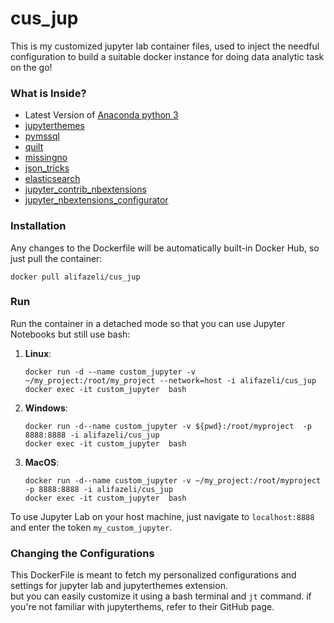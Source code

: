 # cus_jup

This is my customized jupyter lab container files, used to inject the needful configuration to build a suitable docker instance for doing data analytic task on the go! 

### What is Inside?
 - Latest Version of [Anaconda python 3](https://docs.anaconda.com/anaconda/)
 - [jupyterthemes](https://github.com/dunovank/jupyter-themes)
 - [pymssql](https://pypi.org/project/pymssql/)
 - [quilt](https://quiltdata.com/)
 - [missingno](https://github.com/ResidentMario/missingno)
 - [json_tricks](https://github.com/mverleg/pyjson_tricks)
 - [elasticsearch](https://pypi.org/project/elasticsearch/)
 - [jupyter_contrib_nbextensions](https://github.com/ipython-contrib/jupyter_contrib_nbextensions)
 - [jupyter_nbextensions_configurator](https://github.com/Jupyter-contrib/jupyter_nbextensions_configurator)

### Installation
Any changes to the Dockerfile will be automatically built-in Docker Hub, so just pull the container:

`docker pull alifazeli/cus_jup`

### Run
 Run the container in a detached mode so that you can use Jupyter Notebooks but still use bash:
1. <b>Linux</b>:

     `docker run -d --name custom_jupyter -v ~/my_project:/root/my_project --network=host -i alifazeli/cus_jup` <br>
     `docker exec -it custom_jupyter  bash` 
2. <b>Windows</b>:

     `docker run -d--name custom_jupyter -v ${pwd}:/root/myproject  -p 8888:8888 -i alifazeli/cus_jup `<br>
     `docker exec -it custom_jupyter  bash` 
3. <b>MacOS</b>:

    `docker run -d--name custom_jupyter -v ~/my_project:/root/myproject  -p 8888:8888 -i alifazeli/cus_jup `<br>
    `docker exec -it custom_jupyter  bash` 

To use Jupyter Lab on your host machine, just navigate to `localhost:8888` and enter the token `my_custom_jupyter`.

### Changing the Configurations

This DockerFile is meant to fetch my personalized configurations and settings for jupyter lab and jupyterthemes extension.<br> but you can easily customize it using a bash terminal and `jt` command. if you're not familiar with jupyterthems, refer to their GitHub page. 

